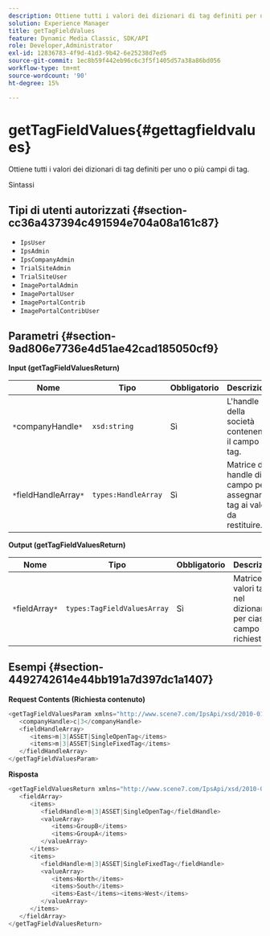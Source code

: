 ```yaml
---
description: Ottiene tutti i valori dei dizionari di tag definiti per uno o più campi di tag.
solution: Experience Manager
title: getTagFieldValues
feature: Dynamic Media Classic, SDK/API
role: Developer,Administrator
exl-id: 12836783-4f9d-41d3-9b42-6e25238d7ed5
source-git-commit: 1ec8b59f442eb96c6c3f5f1405d57a38a86bd056
workflow-type: tm+mt
source-wordcount: '90'
ht-degree: 15%

---
```


# getTagFieldValues{#gettagfieldvalues}

Ottiene tutti i valori dei dizionari di tag definiti per uno o più campi di tag.

Sintassi

## Tipi di utenti autorizzati {#section-cc36a437394c491594e704a08a161c87}

* `IpsUser`
* `IpsAdmin`
* `IpsCompanyAdmin`
* `TrialSiteAdmin`
* `TrialSiteUser`
* `ImagePortalAdmin`
* `ImagePortalUser`
* `ImagePortalContrib`
* `ImagePortalContribUser`

## Parametri {#section-9ad806e7736e4d51ae42cad185050cf9}

**Input (getTagFieldValuesReturn)**

| Nome | Tipo | Obbligatorio | Descrizione |
|---|---|---|---|
| `*`companyHandle`*` | `xsd:string` | Sì | L&#39;handle della società contenente il campo tag. |
| `*`fieldHandleArray`*` | `types:HandleArray` | Sì | Matrice di handle di campo per assegnare tag ai valori da restituire. |

**Output (getTagFieldValuesReturn)**

| Nome | Tipo | Obbligatorio | Descrizione |
|---|---|---|---|
| `*`fieldArray`*` | `types:TagFieldValuesArray` | Sì | Matrice dei valori tag nel dizionario per ciascun campo richiesto. |

## Esempi {#section-4492742614e44bb191a7d397dc1a1407}

**Request Contents (Richiesta contenuto)**

```java
<getTagFieldValuesParam xmlns="http://www.scene7.com/IpsApi/xsd/2010-01-31">
   <companyHandle>c|3</companyHandle>
   <fieldHandleArray>
      <items>m|3|ASSET|SingleOpenTag</items>
      <items>m|3|ASSET|SingleFixedTag</items>
   </fieldHandleArray>
</getTagFieldValuesParam>
```

**Risposta**

```java
<getTagFieldValuesReturn xmlns="http://www.scene7.com/IpsApi/xsd/2010-01-31">
   <fieldArray>
      <items>
         <fieldHandle>m|3|ASSET|SingleOpenTag</fieldHandle>
         <valueArray>
            <items>GroupB</items>
            <items>GroupA</items>
         </valueArray>
      </items>
      <items>
         <fieldHandle>m|3|ASSET|SingleFixedTag</fieldHandle>
         <valueArray>
            <items>North</items>
            <items>South</items>
            <items>East</items><items>West</items>
         </valueArray>
      </items>
   </fieldArray>
</getTagFieldValuesReturn>
```
